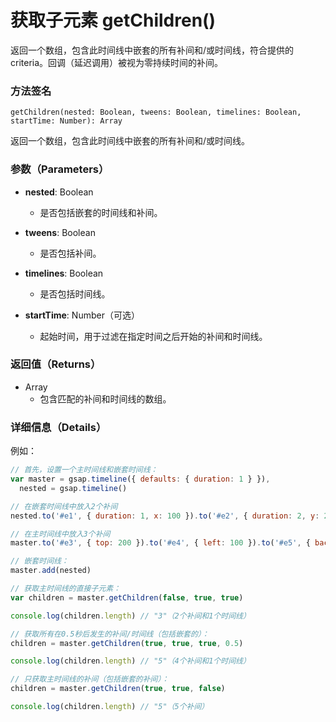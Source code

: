 # 获取子元素 getChildren()

返回一个数组，包含此时间线中嵌套的所有补间和/或时间线，符合提供的 criteria。回调（延迟调用）被视为零持续时间的补间。

### 方法签名

```plaintext
getChildren(nested: Boolean, tweens: Boolean, timelines: Boolean, startTime: Number): Array
```

返回一个数组，包含此时间线中嵌套的所有补间和/或时间线。

### 参数（Parameters）

- **nested**: Boolean

  - 是否包括嵌套的时间线和补间。

- **tweens**: Boolean

  - 是否包括补间。

- **timelines**: Boolean

  - 是否包括时间线。

- **startTime**: Number（可选）
  - 起始时间，用于过滤在指定时间之后开始的补间和时间线。

### 返回值（Returns）

- Array
  - 包含匹配的补间和时间线的数组。

### 详细信息（Details）

例如：

```javascript
// 首先，设置一个主时间线和嵌套时间线：
var master = gsap.timeline({ defaults: { duration: 1 } }),
  nested = gsap.timeline()

// 在嵌套时间线中放入2个补间
nested.to('#e1', { duration: 1, x: 100 }).to('#e2', { duration: 2, y: 200 })

// 在主时间线中放入3个补间
master.to('#e3', { top: 200 }).to('#e4', { left: 100 }).to('#e5', { backgroundColor: 'red' })

// 嵌套时间线：
master.add(nested)

// 获取主时间线的直接子元素：
var children = master.getChildren(false, true, true)

console.log(children.length) // "3"（2个补间和1个时间线）

// 获取所有在0.5秒后发生的补间/时间线（包括嵌套的）：
children = master.getChildren(true, true, true, 0.5)

console.log(children.length) // "5"（4个补间和1个时间线）

// 只获取主时间线的补间（包括嵌套的补间）：
children = master.getChildren(true, true, false)

console.log(children.length) // "5"（5个补间）
```
